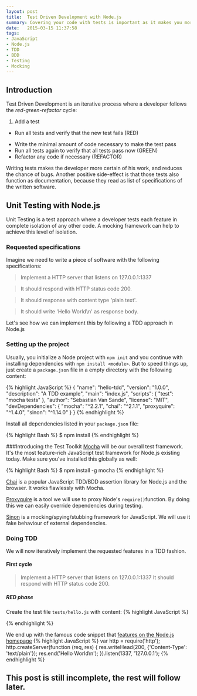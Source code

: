 ```yaml
---
layout: post
title:  Test Driven Development with Node.js
summary: Covering your code with tests is important as it makes you more certain of your work and reduces the chance of bugs. Enter the world of TDD/BDD in Node.js
date:   2015-03-15 11:37:58
tags:
- JavaScript
- Node.js
- TDD
- BDD
- Testing
- Mocking
---
```


## Introduction

Test Driven Development is an iterative process where a developer follows the _red-green-refactor_ cycle:

1. Add a test
+  Run all tests and verify that the new test fails (RED)
*  Write the minimal amount of code necessary to make the test pass
*  Run all tests again to verify that all tests pass now (GREEN)
*  Refactor any code if necessary (REFACTOR)

Writing tests makes the developer more certain of his work, and reduces the chance of bugs.
Another positive side-effect is that those tests also function as documentation, because they read as list of specifications of the written software.

## Unit Testing with Node.js

Unit Testing is a test approach where a developer tests each feature in complete isolation of any other code. A mocking framework can help to achieve this level of isolation.

### Requested specifications
Imagine we need to write a piece of software with the following specifications:
> Implement a HTTP server that listens on 127.0.0.1:1337


> It should respond with HTTP status code 200.

> It should response with content type 'plain text'.

> It should write 'Hello World\n' as response body.

Let's see how we can implement this by following a TDD approach in Node.js

### Setting up the project

Usually, you initialize a Node project with `npm init` and you continue with installing dependencies with `npm install <module>`.
But to speed things up, just create a `package.json` file in a empty directory with the following content:

{% highlight JavaScript %}
{
  "name": "hello-tdd",
  "version": "1.0.0",
  "description": "A TDD example",
  "main": "index.js",
  "scripts": {
    "test": "mocha tests"
  },
  "author": "Sebastian Van Sande",
  "license": "MIT",
  "devDependencies": {
    "mocha": "^2.2.1",
    "chai": "^2.1.1",
    "proxyquire": "^1.4.0",
    "sinon": "^1.14.0"
  }
}
{% endhighlight %}

Install all dependencies listed in your `package.json` file:

{% highlight Bash %}
$ npm install
{% endhighlight %}


###Introducing the Test Toolkit
[Mocha](http://mochajs.org/) will be our overall test framework. It's the most feature-rich JavaScript test framework for Node.js existing today.
Make sure you've installed this globally as well:

{% highlight Bash %}
$ npm install -g mocha
{% endhighlight %}

[Chai](http://chaijs.com/) is a popular JavaScript TDD/BDD assertion library for Node.js and the browser. It works flawlessly with Mocha.

[Proxyquire](https://github.com/thlorenz/proxyquire) is a tool we will use to proxy Node's `require()`function. By doing this we can easily override dependencies during testing.

[Sinon](http://sinonjs.org/) is a mocking/spying/stubbing framework for JavaScript. We will use it fake behaviour of external dependencies.


### Doing TDD

We will now iteratively implement the requested features in a TDD fashion.

#### First cycle
> Implement a HTTP server that listens on 127.0.0.1:1337
> It should respond with HTTP status code 200.

##### RED phase
Create the test file `tests/hello.js` with content:
{% highlight JavaScript %}

{% endhighlight %}

We end up with the famous code snippet that [features on the Node.js homepage](https://nodejs.org/)
{% highlight JavaScript %}
var http = require('http');
http.createServer(function (req, res) {
  res.writeHead(200, {'Content-Type': 'text/plain'});
  res.end('Hello World\n');
}).listen(1337, '127.0.0.1');
{% endhighlight %}


## This post is still incomplete, the rest will follow later.
